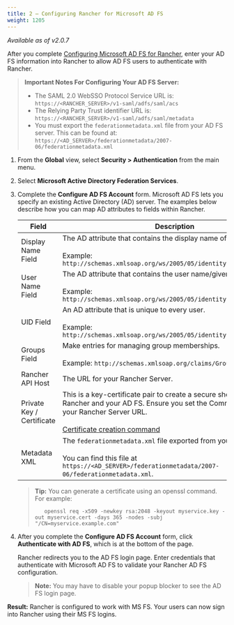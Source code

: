 ```yaml
---
title: 2 — Configuring Rancher for Microsoft AD FS
weight: 1205
---
```

_Available as of v2.0.7_

After you complete [Configuring Microsoft AD FS for Rancher]({{<baseurl>}}/rancher/v2.x/en/admin-settings/authentication/microsoft-adfs/microsoft-adfs-setup/), enter your AD FS information into Rancher to allow AD FS users to authenticate with Rancher.

>**Important Notes For Configuring Your AD FS Server:**
> 
>- The SAML 2.0 WebSSO Protocol Service URL is: `https://<RANCHER_SERVER>/v1-saml/adfs/saml/acs`
>- The Relying Party Trust identifier URL is: `https://<RANCHER_SERVER>/v1-saml/adfs/saml/metadata`
>- You must export the `federationmetadata.xml` file from your AD FS server. This can be found at: `https://<AD_SERVER>/federationmetadata/2007-06/federationmetadata.xml`


1.	From the **Global** view, select **Security > Authentication** from the main menu.

1.	Select **Microsoft Active Directory Federation Services**.

1.	Complete the **Configure AD FS Account** form. Microsoft AD FS lets you specify an existing Active Directory (AD) server. The examples below describe how you can map AD attributes to fields within Rancher.

    | Field                     | Description                                                                                                                                                                                                    |
    | ------------------------- | -------------------------------------------------------------------------------------------------------------------------------------------------------------------------------------------------------------- |
    | Display Name Field        | The AD attribute that contains the display name of users. <br/><br/>Example: `http://schemas.xmlsoap.org/ws/2005/05/identity/claims/givenname`                                                                 |
    | User Name Field           | The AD attribute that contains the user name/given name. <br/><br/>Example: `http://schemas.xmlsoap.org/ws/2005/05/identity/claims/name`                                                                       |
    | UID Field                 | An AD attribute that is unique to every user. <br/><br/>Example: `http://schemas.xmlsoap.org/ws/2005/05/identity/claims/upn`                                                                                   |
    | Groups Field              | Make entries for managing group memberships. <br/><br/>Example: `http://schemas.xmlsoap.org/claims/Group`                                                                                                      |
    | Rancher API Host          | The URL for your Rancher Server.                                                                                                                                                                               |
    | Private Key / Certificate | This is a key-certificate pair to create a secure shell between Rancher and your AD FS. Ensure you set the Common Name (CN) to your Rancher Server URL.<br/><br/>[Certificate creation command](#cert-command) |
    | Metadata XML              | The `federationmetadata.xml` file exported from your AD FS server. <br/><br/>You can find this file at `https://<AD_SERVER>/federationmetadata/2007-06/federationmetadata.xml`.                                |
    <a id="cert-command"></a>    

    >**Tip:** You can generate a certificate using an openssl command. For example:
    >
    >        openssl req -x509 -newkey rsa:2048 -keyout myservice.key -out myservice.cert -days 365 -nodes -subj "/CN=myservice.example.com"


 
1. After you complete the **Configure AD FS Account** form, click **Authenticate with AD FS**, which is at the bottom of the page.

    Rancher redirects you to the AD FS login page. Enter credentials that authenticate with Microsoft AD FS to validate your Rancher AD FS configuration.

    >**Note:** You may have to disable your popup blocker to see the AD FS login page.

**Result:** Rancher is configured to work with MS FS. Your users can now sign into Rancher using their MS FS logins.
